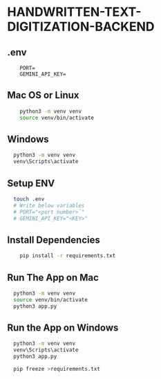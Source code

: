 # HANDWRITTEN-TEXT-DIGITIZATION-BACKEND

## .env
```dotenv
    PORT=
    GEMINI_API_KEY=
```
## Mac OS or Linux

```bash
    python3 -m venv venv
    source venv/bin/activate
```
## Windows

```bash
  python3 -m venv venv
  venv\Scripts\activate
```

## Setup ENV

```bash
  touch .env
  # Write below variables
  # PORT="<port number>`"
  # GEMINI_API_KEY="<KEY>"
```



## Install Dependencies

```bash
    pip install -r requirements.txt
```

## Run The App on Mac

```bash
  python3 -m venv venv
  source venv/bin/activate
  python3 app.py
```

## Run the App on Windows
```bash
  python3 -m venv venv
  venv\Scripts\activate
  python3 app.py
```

```bash
  pip freeze >requirements.txt
```

